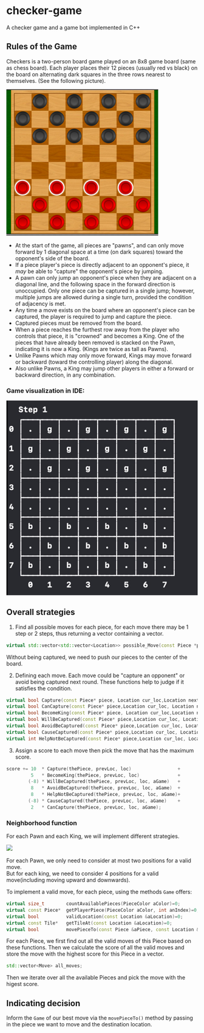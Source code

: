 # checker-game
A checker game and a game bot implemented in C++

## Rules of the Game

Checkers is a two-person board game played on an 8x8 game board (same as chess board). Each player places their 12 pieces (usually red vs black) on the board on alternating dark squares in the three rows nearest to themselves. (See the following picture).

![Image](checkers.png)

- At the start of the game, all pieces are "pawns", and can only move forward by 1 diagonal space at a time (on dark squares) toward the opponent's side of the board.
- If a piece player's piece is directly adjacent to an opponent's piece, it _may_ be able to "capture" the opponent's piece by jumping. 
- A pawn can only jump an opponent's piece when they are adjacent on a diagonal line, and the following space in the forward direction is unoccupied. Only one piece can be captured in a single jump; however, multiple jumps are allowed during a single turn, provided the condition of adjacency is met.
- Any time a move exists on the board where an opponent's piece can be captured, the player is required to jump and capture the piece.  
- Captured pieces must be removed from the board.
- When a piece reaches the furthest row away from the player who controls that piece, it is "crowned" and becomes a King. One of the pieces that have already been removed is stacked on the Pawn, indicating it is now a King. (Kings are twice as tall as Pawns).
- Unlike Pawns which may only move forward, Kings may move forward or backward (toward the controlling player) along the diagonal.
- Also unlike Pawns, a King may jump other players in either a forward or backward direction, in any combination.

### Game visualization in IDE:
![Image](visualize.jpg)



## Overall strategies     
1.	Find all possible moves for each piece, for each move there may be 1 step or 2 steps, thus returning a vector containing a vector.
```cpp
virtual std::vector<std::vector<Location>> possible_Move(const Piece *piece,Game &aGame);
```
Without being captured, we need to push our pieces to the center of the board.    

2.	Defining each move. Each move could be "capture an opponent" or avoid being captured next round. These functions help to judge if it satisfies the condition.

```cpp
virtual bool Capture(const Piece* piece, Location cur_loc,Location next_loc);
virtual bool CanCapture(const Piece* piece,Location cur_loc, Location next_loc, Game &aGame);        
virtual bool BecomeKing(const Piece* piece, Location cur_loc,Location next_loc);
virtual bool WillBeCaptured(const Piece* piece,Location cur_loc, Location next_loc, Game &aGame);
virtual bool AvoidBeCaptured(const Piece* piece,Location cur_loc, Location next_loc, Game &aGame);
virtual bool CauseCaptured(const Piece* piece,Location cur_loc, Location next_loc, Game &aGame);
virtual int HelpNotBeCaptured(const Piece* piece,Location cur_loc, Location next_loc, Game &aGame);
```

3.	Assign a score to each move then pick the move that has the maximum score.  
```cpp
score += 10  * Capture(thePiece, prevLoc, loc)                 +
         5   * BecomeKing(thePiece, prevLoc, loc)              +
        (-8) * WillBeCaptured(thePiece, prevLoc, loc, aGame)   +
         8   * AvoidBeCaptured(thePiece, prevLoc, loc, aGame)  +
         8   * HelpNotBeCaptured(thePiece, prevLoc, loc, aGame)+
        (-8) * CauseCaptured(thePiece, prevLoc, loc, aGame)    +
         2   * CanCapture(thePiece, prevLoc, loc, aGame);
```
    

### Neighborhood function
For each Pawn and each King, we will implement different strategies.      

![](./pawn.png)     
                       
For each Pawn, we only need to consider at most two positions for a valid move.      
But for each king, we need to consider 4 positions for a valid move(including moving upward and downwards).    
      
To implement a valid move, for each piece, using the methods `Game` offers:
```cpp
virtual size_t        countAvailablePieces(PieceColor aColor)=0;
virtual const Piece*  getPlayerPiece(PieceColor aColor, int anIndex)=0;
virtual bool          validLocation(const Location &aLocation)=0;
virtual const Tile*   getTileAt(const Location &aLocation)=0;
virtual bool          movePieceTo(const Piece &aPiece, const Location &aLocation)=0;
```     
For each Piece, we first find out all the valid moves of this Piece based on these functions. Then we calculate the score of all the valid moves and store the move with the highest score for this Piece in a vector.
```cpp
std::vector<Move> all_moves;
```   
Then we iterate over all the available Pieces and pick the move with the higest score.   

## Indicating decision
Inform the `Game` of our best move via the `movePieceTo()` method by passing in the piece we want to move and the destination location.
